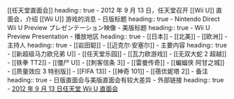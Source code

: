 [[任天堂直面会]]
heading:: true
	- 2012 年 9 月 13 日，任天堂召开 [[Wii U]] 直面会，介绍 [[Wii U]] 游戏的消息
	- 日版标题
	  heading:: true
		- Nintendo Direct Wii U Preview プレゼンテーション映像
	- 美版标题
	  heading:: true
		- Wii U Preview Presentation
	- 播放地区
	  heading:: true
		- [[日本]]
		- [[北美]]
		- [[欧洲]]
	- 主持人
	  heading:: true
		- [[岩田聪]]
		- [[迈克尔·安塞尔]]
	- 主要内容
	  heading:: true
		- [[新超级马力欧兄弟 U]]
		- [[任天堂乐园]]
		- [[瓦力欧游戏]]
		- [[无双大蛇 2 超越]]
		- [[铁拳 TT2]]
		- [[僵尸 U]]
		- [[刺客信条 3]]
		- [[雷曼传奇]]
		- [[蝙蝠侠 阿甘之城]]
		- [[质量效应 3 特别版]]
		- [[FIFA 13]]
		- [[神奇 101]]
		- [[蓓优妮塔 2]]
	- 备注
	  heading:: true
		- 日版直面会与美版直面会有较大差异
	- 外部链接
	  heading:: true
		- [2012 年 9 月 13 日任天堂 Wii U 直面会](https://www.bilibili.com/video/BV1sJ411Q7Yr/)